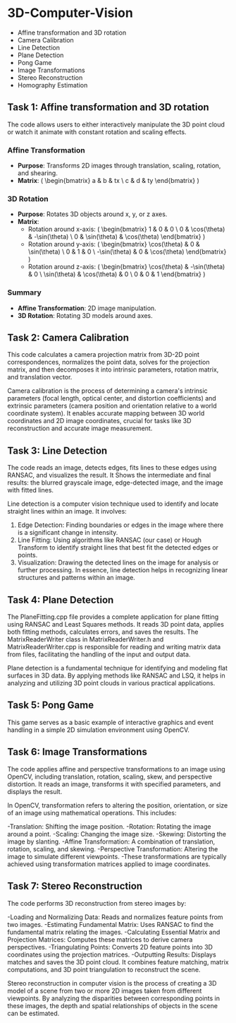# 3D-Computer-Vision
- Affine transformation and 3D rotation  
- Camera Calibration  
- Line Detection
- Plane Detection
- Pong Game
- Image Transformations
- Stereo Reconstruction  
- Homography Estimation  

## Task 1: Affine transformation and 3D rotation 
The code allows users to either interactively manipulate the 3D point cloud or watch it animate with constant rotation and scaling effects.
### **Affine Transformation**
- **Purpose**: Transforms 2D images through translation, scaling, rotation, and shearing.
- **Matrix**: \( \begin{bmatrix} a & b & tx \\ c & d & ty \end{bmatrix} \)

### **3D Rotation**
- **Purpose**: Rotates 3D objects around x, y, or z axes.
- **Matrix**: 
  - Rotation around x-axis: \( \begin{bmatrix} 1 & 0 & 0 \\ 0 & \cos(\theta) & -\sin(\theta) \\ 0 & \sin(\theta) & \cos(\theta) \end{bmatrix} \)
  - Rotation around y-axis: \( \begin{bmatrix} \cos(\theta) & 0 & \sin(\theta) \\ 0 & 1 & 0 \\ -\sin(\theta) & 0 & \cos(\theta) \end{bmatrix} \)
  - Rotation around z-axis: \( \begin{bmatrix} \cos(\theta) & -\sin(\theta) & 0 \\ \sin(\theta) & \cos(\theta) & 0 \\ 0 & 0 & 1 \end{bmatrix} \)

### **Summary**
- **Affine Transformation**: 2D image manipulation.
- **3D Rotation**: Rotating 3D models around axes.

## Task 2: Camera Calibration
This code calculates a camera projection matrix from 3D-2D point correspondences, normalizes the point data, solves for the projection matrix, and then decomposes it into intrinsic parameters, rotation matrix, and translation vector.

Camera calibration is the process of determining a camera's intrinsic parameters (focal length, optical center, and distortion coefficients) and extrinsic parameters (camera position and orientation relative to a world coordinate system). It enables accurate mapping between 3D world coordinates and 2D image coordinates, crucial for tasks like 3D reconstruction and accurate image measurement.

## Task 3: Line Detection
The code reads an image, detects edges, fits lines to these edges using RANSAC, and visualizes the result. It Shows the intermediate and final results: the blurred grayscale image, edge-detected image, and the image with fitted lines.

Line detection is a computer vision technique used to identify and locate straight lines within an image. It involves:

1. Edge Detection: Finding boundaries or edges in the image where there is a significant change in intensity.
2. Line Fitting: Using algorithms like RANSAC (our case) or Hough Transform to identify straight lines that best fit the detected edges or points.
3. Visualization: Drawing the detected lines on the image for analysis or further processing.
In essence, line detection helps in recognizing linear structures and patterns within an image.

## Task 4: Plane Detection
The PlaneFitting.cpp file provides a complete application for plane fitting using RANSAC and Least Squares methods. It reads 3D point data, applies both fitting methods, calculates errors, and saves the results. The MatrixReaderWriter class in MatrixReaderWriter.h and MatrixReaderWriter.cpp is responsible for reading and writing matrix data from files, facilitating the handling of the input and output data.

Plane detection is a fundamental technique for identifying and modeling flat surfaces in 3D data. By applying methods like RANSAC and LSQ, it helps in analyzing and utilizing 3D point clouds in various practical applications.

## Task 5: Pong Game
This game serves as a basic example of interactive graphics and event handling in a simple 2D simulation environment using OpenCV.

## Task 6: Image Transformations
The code applies affine and perspective transformations to an image using OpenCV, including translation, rotation, scaling, skew, and perspective distortion. It reads an image, transforms it with specified parameters, and displays the result.

In OpenCV, transformation refers to altering the position, orientation, or size of an image using mathematical operations. This includes:

-Translation: Shifting the image position.
-Rotation: Rotating the image around a point.
-Scaling: Changing the image size.
-Skewing: Distorting the image by slanting.
-Affine Transformation: A combination of translation, rotation, scaling, and skewing.
-Perspective Transformation: Altering the image to simulate different viewpoints.
-These transformations are typically achieved using transformation matrices applied to image coordinates.

## Task 7: Stereo Reconstruction
The code performs 3D reconstruction from stereo images by:

-Loading and Normalizing Data: Reads and normalizes feature points from two images.
-Estimating Fundamental Matrix: Uses RANSAC to find the fundamental matrix relating the images.
-Calculating Essential Matrix and Projection Matrices: Computes these matrices to derive camera perspectives.
-Triangulating Points: Converts 2D feature points into 3D coordinates using the projection matrices.
-Outputting Results: Displays matches and saves the 3D point cloud.
It combines feature matching, matrix computations, and 3D point triangulation to reconstruct the scene.

Stereo reconstruction in computer vision is the process of creating a 3D model of a scene from two or more 2D images taken from different viewpoints. By analyzing the disparities between corresponding points in these images, the depth and spatial relationships of objects in the scene can be estimated.








